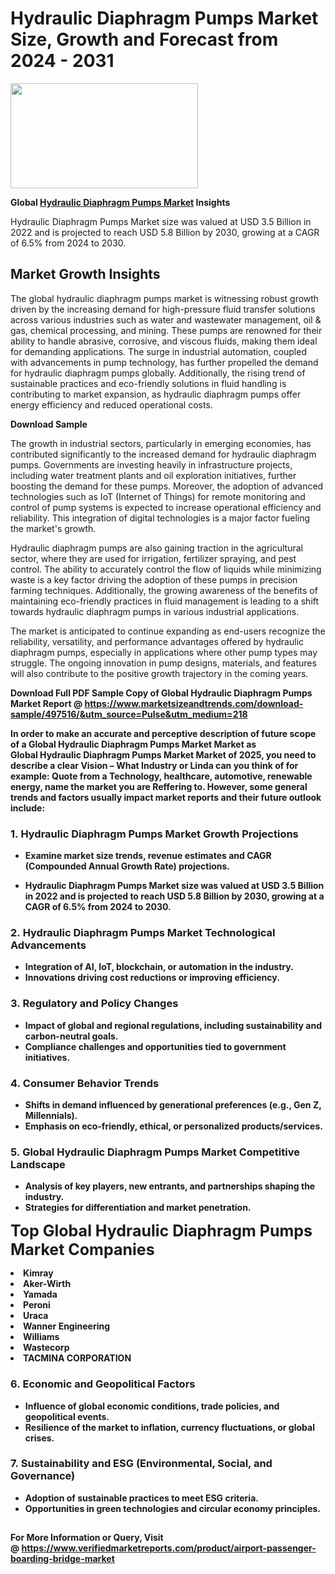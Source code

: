<H1>Hydraulic Diaphragm Pumps Market Size, Growth and Forecast from 2024 - 2031</H1><img class="aligncenter size-medium wp-image-584254" src="https://thirdeyenews.in/wp-content/uploads/2024/09/Global-Market-Research-300x168.jpeg" alt="" width="300" height="168" /><p><strong>Global&nbsp;<a href="https://www.marketsizeandtrends.com/download-sample/497516/&amp;utm_source=Pulse&amp;utm_medium=218">Hydraulic Diaphragm Pumps Market</a> Insights</strong></p><p>Hydraulic Diaphragm Pumps Market size was valued at USD 3.5 Billion in 2022 and is projected to reach USD 5.8 Billion by 2030, growing at a CAGR of 6.5% from 2024 to 2030.</p><p><h2>Market Growth Insights</h2> <p>The global hydraulic diaphragm pumps market is witnessing robust growth driven by the increasing demand for high-pressure fluid transfer solutions across various industries such as water and wastewater management, oil & gas, chemical processing, and mining. These pumps are renowned for their ability to handle abrasive, corrosive, and viscous fluids, making them ideal for demanding applications. The surge in industrial automation, coupled with advancements in pump technology, has further propelled the demand for hydraulic diaphragm pumps globally. Additionally, the rising trend of sustainable practices and eco-friendly solutions in fluid handling is contributing to market expansion, as hydraulic diaphragm pumps offer energy efficiency and reduced operational costs.</p> <p><strong>Download Sample</strong></p> <p>The growth in industrial sectors, particularly in emerging economies, has contributed significantly to the increased demand for hydraulic diaphragm pumps. Governments are investing heavily in infrastructure projects, including water treatment plants and oil exploration initiatives, further boosting the demand for these pumps. Moreover, the adoption of advanced technologies such as IoT (Internet of Things) for remote monitoring and control of pump systems is expected to increase operational efficiency and reliability. This integration of digital technologies is a major factor fueling the market's growth.</p> <p>Hydraulic diaphragm pumps are also gaining traction in the agricultural sector, where they are used for irrigation, fertilizer spraying, and pest control. The ability to accurately control the flow of liquids while minimizing waste is a key factor driving the adoption of these pumps in precision farming techniques. Additionally, the growing awareness of the benefits of maintaining eco-friendly practices in fluid management is leading to a shift towards hydraulic diaphragm pumps in various industrial applications.</p> <p>The market is anticipated to continue expanding as end-users recognize the reliability, versatility, and performance advantages offered by hydraulic diaphragm pumps, especially in applications where other pump types may struggle. The ongoing innovation in pump designs, materials, and features will also contribute to the positive growth trajectory in the coming years.</p> <p><strong></p><p><span class=""><strong>Download Full PDF Sample Copy of Global Hydraulic Diaphragm Pumps Market Report</strong> @ <a href="https://www.marketsizeandtrends.com/download-sample/497516/&amp;utm_source=Pulse&amp;utm_medium=218" target="_blank">https://www.marketsizeandtrends.com/download-sample/497516/&amp;utm_source=Pulse&amp;utm_medium=218</a></span></p><p>In order to make an accurate and perceptive description of future scope of a Global&nbsp;Hydraulic Diaphragm Pumps Market Market as Global&nbsp;Hydraulic Diaphragm Pumps Market Market of 2025, you need to describe a clear Vision &ndash; What Industry or Linda can you think of for example: Quote from a Technology, healthcare, automotive, renewable energy, name the market you are Reffering to. However, some general trends and factors usually impact market reports and their future outlook include:</p><h3>1.&nbsp;<strong>Hydraulic Diaphragm Pumps Market Growth Projections</strong></h3><ul><li>Examine market size trends, revenue estimates and CAGR (Compounded Annual Growth Rate) projections.</li><li><p>Hydraulic Diaphragm Pumps Market size was valued at USD 3.5 Billion in 2022 and is projected to reach USD 5.8 Billion by 2030, growing at a CAGR of 6.5% from 2024 to 2030.</p></li></ul><h3>2.&nbsp;<strong>Hydraulic Diaphragm Pumps Market Technological Advancements</strong></h3><ul><li>Integration of AI, IoT, blockchain, or automation in the industry.</li><li>Innovations driving cost reductions or improving efficiency.</li></ul><h3>3.&nbsp;<strong>Regulatory and Policy Changes</strong></h3><ul><li>Impact of global and regional regulations, including sustainability and carbon-neutral goals.</li><li>Compliance challenges and opportunities tied to government initiatives.</li></ul><h3>4.&nbsp;<strong>Consumer Behavior Trends</strong></h3><ul><li>Shifts in demand influenced by generational preferences (e.g., Gen Z, Millennials).</li><li>Emphasis on eco-friendly, ethical, or personalized products/services.</li></ul><h3>5.&nbsp;<strong>Global Hydraulic Diaphragm Pumps Market Competitive Landscape</strong></h3><ul><li>Analysis of key players, new entrants, and partnerships shaping the industry.</li><li>Strategies for differentiation and market penetration.</li></ul><p data-pm-slice="1 1 []"><span style="color: inherit; font-family: inherit; font-size: 25px;">Top Global Hydraulic Diaphragm Pumps Market Companies</span></p><div class="" data-test-id=""><p><li>Kimray</li><li> Aker-Wirth</li><li> Yamada</li><li> Peroni</li><li> Uraca</li><li> Wanner Engineering</li><li> Williams</li><li> Wastecorp</li><li> TACMINA CORPORATION</li></p></div><h3>6.&nbsp;<strong>Economic and Geopolitical Factors</strong></h3><ul><li>Influence of global economic conditions, trade policies, and geopolitical events.</li><li>Resilience of the market to inflation, currency fluctuations, or global crises.</li></ul><h3>7.&nbsp;<strong>Sustainability and ESG (Environmental, Social, and Governance)</strong></h3><ul><li>Adoption of sustainable practices to meet ESG criteria.</li><li>Opportunities in green technologies and circular economy principles.</li></ul><h2><strong style="font-size: 14px;">For More Information or Query, Visit @&nbsp;</strong><a style="background-color: #ffffff; font-size: 14px;" href="https://www.marketsizeandtrends.com/report/hydraulic-diaphragm-pumps-market/" target="_blank">https://www.verifiedmarketreports.com/product/airport-passenger-boarding-bridge-market</a></h2>
